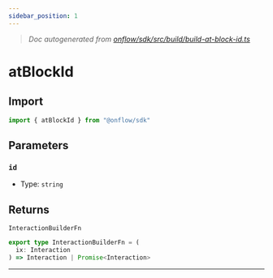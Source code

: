 ```yaml
---
sidebar_position: 1
---
```


> _Doc autogenerated from [onflow/sdk/src/build/build-at-block-id.ts](https://github.com/onflow/fcl-js/tree/master/packages/sdk/src/build/build-at-block-id.ts)_

# atBlockId


## Import

```typescript
import { atBlockId } from "@onflow/sdk"
```


## Parameters

### `id` 
- Type: `string`



## Returns

`InteractionBuilderFn`

```typescript
export type InteractionBuilderFn = (
  ix: Interaction
) => Interaction | Promise<Interaction>
```

---